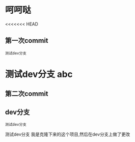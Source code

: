 #  呵呵哒
<<<<<<< HEAD
## 第一次commit
`测试dev分支`

测试dev分支
abc
=======
## 第二次commit
## dev分支
`测试dev分支`

测试dev分支
我是克隆下来的这个项目,然后在dev分支上做了更改
